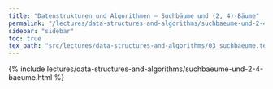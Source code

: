 ```yaml
---
title: "Datenstrukturen und Algorithmen – Suchbäume und (2, 4)-Bäume"
permalink: "/lectures/data-structures-and-algorithms/suchbaeume-und-2-4-baeume.html"
sidebar: "sidebar"
toc: true
tex_path: "src/lectures/data-structures-and-algorithms/03_suchbaeume.tex"
---
```


{% include lectures/data-structures-and-algorithms/suchbaeume-und-2-4-baeume.html %}